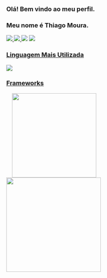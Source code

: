 ### Olá! Bem vindo ao meu perfil.
### Meu nome é Thiago Moura.

<!-- Contatos -->
<div align="left">    
  <a href="https://github.com/tmoura1981" alt="github" target="_blank">
    <img src="https://img.shields.io/badge/GitHub-000000?&style=flat-square&logo=GitHub&logoColor=white">

 <a href="https://www.linkedin.com/in/thiagomoura-pythondev" alt="linkedin" target="_blank">
    <img src="https://img.shields.io/badge/LinkedIn-%230077B5.svg?&style=flat-square&logo=linkedin&logoColor=white">
  </a>
    
<a href="https://wa.me/5512997883117" alt="WhatsApp" target="_blank">
  <img src="https://img.shields.io/badge/-WhatsApp-25d366?style=flat-square&labelColor=25d366&logo=whatsapp&logoColor=white&link=https://wa.me/5512997883117"/></a>    

<a href="mailto:tmoura1981@gmail.com" alt="gmail" target="_blank">
    <img src="https://img.shields.io/badge/-Gmail-FF0000?style=flat-square&labelColor=FF0000&logo=gmail&logoColor=white&link=mailto:tassiofernandescosta@gmail.com" />

  
### Linguagem Mais Utilizada
  <img src="https://img.icons8.com/color/48/000000/python--v1.png"/>
  
### Frameworks
  <img src="https://img.shields.io/badge/Flask-000000?style=for-the-badge&logo=flask&logoColor=white"  width="223" hspace="15">   <img src="https://img.shields.io/badge/Django-092E20?style=for-the-badge&logo=django&logoColor=white" width="250"/>

